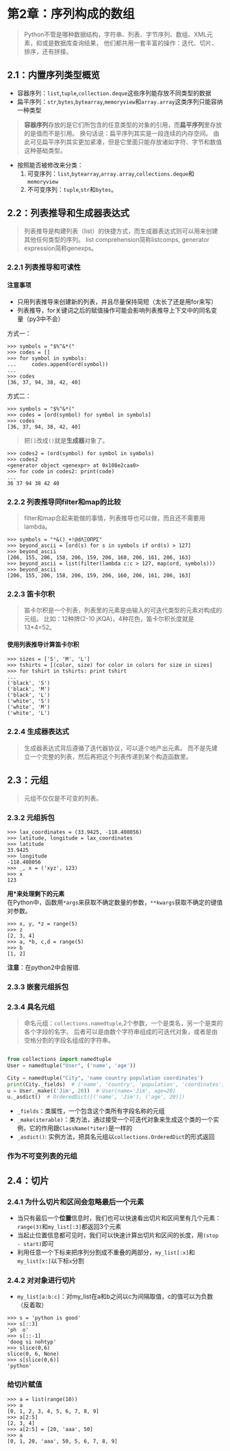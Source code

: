 # 第2章：序列构成的数组

> Python不管是哪种数据结构，字符串、列表、字节序列、数组、XML元素，抑或是数据库查询结果，
他们都共用一套丰富的操作：迭代、切片、排序，还有拼接。

## 2.1：内置序列类型概览
- 容器序列：`list`,`tuple`,`collection.deque`这些序列能存放不同类型的数据
- 扁平序列：`str`,`bytes`,`bytearray`,`memoryview`和`array.array`这类序列只能容纳一种类型

> **容器序列**存放的是它们所包含的任意类型的对象的引用，而**扁平序列**里存放的是值而不是引用。
换句话说：扁平序列其实是一段连续的内存空间。
由此可见扁平序列其实更加紧凑，但是它里面只能存放诸如字符、字节和数值这种基础类型。

- 按照能否被修改来分类：
    1. 可变序列：`list`,`bytearray`,`array.array`,`collections.deque`和`memoryview`
    2. 不可变序列：`tuple`,`str`和`bytes`。

## 2.2：列表推导和生成器表达式

> 列表推导是构建列表（list）的快捷方式，而生成器表达式则可以用来创建其他任何类型的序列。
list comprehension简称listcomps, generator expression简称genexps。

### 2.2.1 列表推导和可读性

#### 注意事项
- 只用列表推导来创建新的列表，并且尽量保持简短（太长了还是用for来写）
- 列表推导，for关键词之后的赋值操作可能会影响列表推导上下文中的同名变量（py3中不会）

方式一：

```
>>> symbols = "$%^&*("
>>> codes = []
>>> for symbol in symbols:
...     codes.append(ord(symbol))
... 
>>> codes
[36, 37, 94, 38, 42, 40]
```

方式二：

```
>>> symbols = "$%^&*("
>>> codes = [ord(symbol) for symbol in symbols]
>>> codes
[36, 37, 94, 38, 42, 40]
```

> 把`[]`改成`()`就是**生成器**对象了。

```
>>> codes2 = (ord(symbol) for symbol in symbols)
>>> codes2
<generator object <genexpr> at 0x108e2caa0>
>>> for code in codes2: print(code)
...
36 37 94 38 42 40
```

### 2.2.2 列表推导同filter和map的比较
> filter和map合起来能做的事情，列表推导也可以做，而且还不需要用lambda。

```
>>> symbols = "*&()_+!@dΛΞΟΠΡΣ"
>>> beyond_ascii = [ord(s) for s in symbols if ord(s) > 127]
>>> beyond_ascii
[206, 155, 206, 158, 206, 159, 206, 160, 206, 161, 206, 163]
>>> beyond_ascii = list(filter(lambda c:c > 127, map(ord, symbols)))
>>> beyond_ascii
[206, 155, 206, 158, 206, 159, 206, 160, 206, 161, 206, 163]
```

### 2.2.3 笛卡尔积

> 笛卡尔积是一个列表，列表里的元素是由输入的可迭代类型的元素对构成的元组。
比如：12种牌(2-10 jKQA)，4种花色，笛卡尔积长度就是13*4=52。

#### 使用列表推导计算笛卡尔积

```
>>> sizes = ['S', 'M', 'L']
>>> tshirts = [(color, size) for color in colors for size in sizes]
>>> for tshirt in tshirts: print tshirt
...
('black', 'S')
('black', 'M')
('black', 'L')
('white', 'S')
('white', 'M')
('white', 'L')
```

### 2.2.4 生成器表达式
> 生成器表达式背后遵循了迭代器协议，可以逐个地产出元素。
而不是先建立一个完整的列表，然后再把这个列表传递到某个构造函数里。


## 2.3：元组
> 元组不仅仅是不可变的列表。

### 2.3.2 元组拆包

```
>>> lax_coordinates = (33.9425, -118.408056)
>>> latitude, longitude = lax_coordinates
>>> latitude
33.9425
>>> longitude
-118.408056
>>> _, x = ('xyz', 123)
>>> x
123
```

**用*来处理剩下的元素**  
在Python中，函数用`*args`来获取不确定数量的参数，`**kwargs`获取不确定的键值对参数。

```
>>> x, y, *z = range(5)
>>> z
[2, 3, 4]
>>> a, *b, c,d = range(5)
>>> b
[1, 2]
```
**注意**：在python2中会报错.

### 2.3.3 嵌套元组拆包

### 2.3.4 具名元组
> 命名元组：`collections.namedtuple`,2个参数，一个是类名，另一个是类的各个字段的名字。
后者可以是由数个字符串组成的可迭代对象，或者是由空格分割的字段名组成的字符串。

```python

from collections import namedtuple
User = namedtuple("User", ('name', 'age'))

City = namedtuple("City", 'name country population coordinates')
print(City._fields)  # ('name', 'country', 'population', 'coordinates')
u = User._make(('Jim', 20))  # User(name='Jim', age=20)
u._asdict()  # OrderedDict([('name', 'Jim'), ('age', 20)])
```

- `_fields`：类属性，一个包含这个类所有字段名称的元组
- `_make(iterable)`：类方法，通过接受一个可迭代对象来生成这个类的一个实例，它的作用跟`ClassName(*iter)`是一样的
- `_asdict()`: 实例方法，把具名元组以`collections.OrderedDict`的形式返回

### 作为不可变列表的元组


## 2.4：切片

### 2.4.1 为什么切片和区间会忽略最后一个元素
- 当只有最后一个**位置**信息时，我们也可以快速看出切片和区间里有几个元素：`range(3)`和`my_list[:3]`都返回3个元素
- 当起止位置信息都可见时，我们可以快速计算出切片和区间的长度，用`(stop - start)`即可
- 利用任意一个下标来把序列分割成不重叠的两部分，`my_list[:x]`和`my_list[x:]`以下标`x`分割

### 2.4.2 对对象进行切片
- `my_list[a:b:c]`：对my_list在a和b之间以c为间隔取值，c的值可以为负数（反着取）

```
>>> s = 'python is good'
>>> s[::3]
'ph  o'
>>> s[::-1]
'doog si nohtyp'
>>> slice(0,6)
slice(0, 6, None)
>>> s[slice(0,6)]
'python'
```

### 给切片赋值

```
>>> a = list(range(10))
>>> a
[0, 1, 2, 3, 4, 5, 6, 7, 8, 9]
>>> a[2:5]
[2, 3, 4]
>>> a[2:5] = [20, 'aaa', 50]
>>> a
[0, 1, 20, 'aaa', 50, 5, 6, 7, 8, 9]
```


